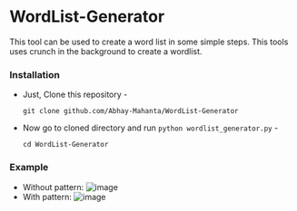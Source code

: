 # WordList-Generator
This tool can be used to create a word list in some simple steps. This tools uses crunch in the background to create a wordlist.


### Installation

- Just, Clone this repository -
  ```
  git clone github.com/Abhay-Mahanta/WordList-Generator
  ```

- Now go to cloned directory and run `python wordlist_generator.py` -
  ```
  cd WordList-Generator
  ```

### Example
- Without pattern:
![image](https://github.com/user-attachments/assets/10b953e6-18d1-407a-88ab-502cb3109a70)
- With pattern:
![image](https://github.com/user-attachments/assets/bccee507-1401-42e3-9631-17274c95c760)

